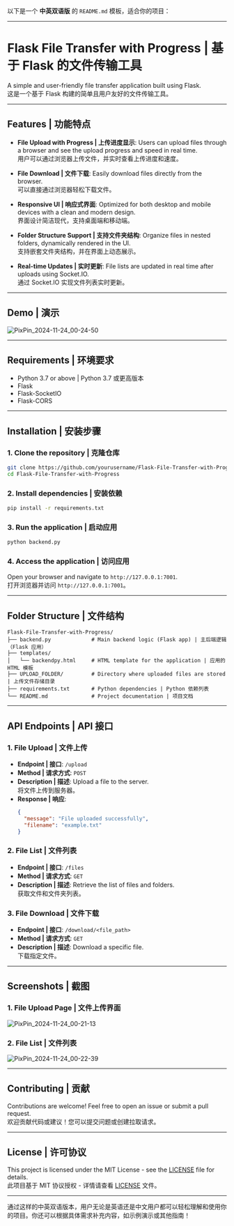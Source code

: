 以下是一个 **中英双语版** 的 `README.md` 模板，适合你的项目：

---

# Flask File Transfer with Progress | 基于 Flask 的文件传输工具

A simple and user-friendly file transfer application built using Flask.  
这是一个基于 Flask 构建的简单且用户友好的文件传输工具。

---

## Features | 功能特点

- **File Upload with Progress | 上传进度显示**: 
  Users can upload files through a browser and see the upload progress and speed in real time.  
  用户可以通过浏览器上传文件，并实时查看上传进度和速度。

- **File Download | 文件下载**: 
  Easily download files directly from the browser.  
  可以直接通过浏览器轻松下载文件。

- **Responsive UI | 响应式界面**: 
  Optimized for both desktop and mobile devices with a clean and modern design.  
  界面设计简洁现代，支持桌面端和移动端。

- **Folder Structure Support | 支持文件夹结构**: 
  Organize files in nested folders, dynamically rendered in the UI.  
  支持嵌套文件夹结构，并在界面上动态展示。

- **Real-time Updates | 实时更新**: 
  File lists are updated in real time after uploads using Socket.IO.  
  通过 Socket.IO 实现文件列表实时更新。

---

## Demo | 演示

![PixPin_2024-11-24_00-24-50](https://github.com/user-attachments/assets/b4816b49-24ea-4ff5-8fb4-6a755bb69d3e)


---

## Requirements | 环境要求

- Python 3.7 or above | Python 3.7 或更高版本
- Flask
- Flask-SocketIO
- Flask-CORS

---

## Installation | 安装步骤

### 1. Clone the repository | 克隆仓库
```bash
git clone https://github.com/yourusername/Flask-File-Transfer-with-Progress.git
cd Flask-File-Transfer-with-Progress
```

### 2. Install dependencies | 安装依赖
```bash
pip install -r requirements.txt
```

### 3. Run the application | 启动应用
```bash
python backend.py
```

### 4. Access the application | 访问应用
Open your browser and navigate to `http://127.0.0.1:7001`.  
打开浏览器并访问 `http://127.0.0.1:7001`。

---

## Folder Structure | 文件结构

```
Flask-File-Transfer-with-Progress/
├── backend.py             # Main backend logic (Flask app) | 主后端逻辑（Flask 应用）
├── templates/
│   └── backendpy.html     # HTML template for the application | 应用的 HTML 模板
├── UPLOAD_FOLDER/         # Directory where uploaded files are stored | 上传文件存储目录
├── requirements.txt       # Python dependencies | Python 依赖列表
└── README.md              # Project documentation | 项目文档
```

---

## API Endpoints | API 接口

### 1. File Upload | 文件上传
- **Endpoint | 接口**: `/upload`
- **Method | 请求方式**: `POST`
- **Description | 描述**: Upload a file to the server.  
  将文件上传到服务器。
- **Response | 响应**: 
    ```json
    {
      "message": "File uploaded successfully",
      "filename": "example.txt"
    }
    ```

### 2. File List | 文件列表
- **Endpoint | 接口**: `/files`
- **Method | 请求方式**: `GET`
- **Description | 描述**: Retrieve the list of files and folders.  
  获取文件和文件夹列表。

### 3. File Download | 文件下载
- **Endpoint | 接口**: `/download/<file_path>`
- **Method | 请求方式**: `GET`
- **Description | 描述**: Download a specific file.  
  下载指定文件。

---

## Screenshots | 截图

### 1. File Upload Page | 文件上传界面

![PixPin_2024-11-24_00-21-13](https://github.com/user-attachments/assets/c15377e3-d0f3-4588-b4ea-d5f4051d587d)


### 2. File List | 文件列表

![PixPin_2024-11-24_00-22-39](https://github.com/user-attachments/assets/d5b05a5f-c621-4064-875e-036a3abdabd4)


---

## Contributing | 贡献

Contributions are welcome! Feel free to open an issue or submit a pull request.  
欢迎贡献代码或建议！您可以提交问题或创建拉取请求。

---

## License | 许可协议

This project is licensed under the MIT License - see the [LICENSE](LICENSE) file for details.  
此项目基于 MIT 协议授权 - 详情请查看 [LICENSE](LICENSE) 文件。

---

通过这样的中英双语版本，用户无论是英语还是中文用户都可以轻松理解和使用你的项目。你还可以根据具体需求补充内容，如示例演示或其他指南！
